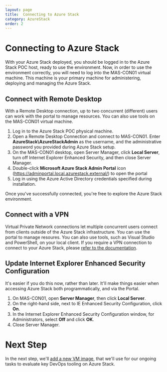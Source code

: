 ```yaml
---
layout: page
title:  Connecting to Azure Stack
category: AzureStack
order: 2
---
```


# Connecting to Azure Stack

With your Azure Stack deployed, you should be logged in to the Azure Stack POC host, ready to use the environment. Now, in order to use the environment correctly, you will need to log into the MAS-CON01 virtual machine. This machine is your primary machine for administering, deploying and managing the Azure Stack.

## Connect with Remote Desktop
With a Remote Desktop connection, up to two concurrent (different) users can work with the portal to manage resources. You can also use tools on the MAS-CON01 virtual machine.

1. Log in to the Azure Stack POC physical machine.
2. Open a Remote Desktop Connection and connect to MAS-CON01. Enter **AzureStack\AzureStackAdmin** as the username, and the administrative password you provided during Azure Stack setup.  
3. On the MAS-CON01 desktop, open Server Manager, click **Local Server**, turn off Internet Explorer Enhanced Security, and then close Server Manager.
4. Double-click **Microsoft Azure Stack Admin Portal** icon (https://adminportal.local.azurestack.external/) to open the portal
5. Log in using the Azure Active Directory credentials specified during installation.

Once you've successfully connected, you're free to explore the Azure Stack environment.

## Connect with a VPN
Virtual Private Network connections let multiple concurrent users connect from clients outside of the Azure Stack infrastructure. You can use the portal to manage resoures. You can also use tools, such as Visual Studio and PowerShell, on your local client. If you require a VPN connection to connect to your Azure Stack, please [refer to the documentation](https://docs.microsoft.com/en-us/azure/azure-stack/azure-stack-connect-azure-stack).

## Update Internet Explorer Enhanced Security Configuration

It's easier if you do this now, rather than later. It'll make things easier when accessing Azure Stack both programmatically, and via the Portal.

1. On MAS-CON01, open **Server Manager**, then click **Local Server**.
2. On the right-hand side, next to IE Enhanced Security Configuration, click **On**.
3. In the Internet Explorer Enhanced Security Configuration window, for Administrators, select **Off** and click **OK**.
4. Close Server Manager.

# Next Step

In the next step, we'll [add a new VM image](https://microsoft.github.io/PartsUnlimitedMRP/azurestack/2017-06-19-azurestack-33-images.md), that we'll use for our ongoing tasks to evaluate key DevOps tooling on Azure Stack.
